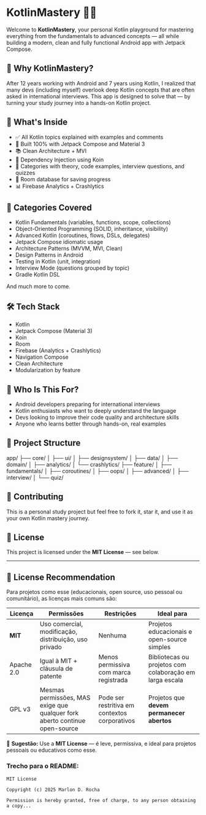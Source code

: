 # KotlinMastery 📱🔥

Welcome to **KotlinMastery**, your personal Kotlin playground for mastering everything from the fundamentals to advanced concepts — all while building a modern, clean and fully functional Android app with Jetpack Compose.

## 🚀 Why KotlinMastery?

After 12 years working with Android and 7 years using Kotlin, I realized that many devs (including myself) overlook deep Kotlin concepts that are often asked in international interviews. This app is designed to solve that — by turning your study journey into a hands-on Kotlin project.

## 🧭 What's Inside

- ✅ All Kotlin topics explained with examples and comments
- 🎨 Built 100% with Jetpack Compose and Material 3
- 📚 Clean Architecture + MVI
- 💉 Dependency Injection using Koin
- 🧠 Categories with theory, code examples, interview questions, and quizzes
- 🧪 Room database for saving progress
- 📊 Firebase Analytics + Crashlytics

## 🧩 Categories Covered

- Kotlin Fundamentals (variables, functions, scope, collections)
- Object-Oriented Programming (SOLID, inheritance, visibility)
- Advanced Kotlin (coroutines, flows, DSLs, delegates)
- Jetpack Compose idiomatic usage
- Architecture Patterns (MVVM, MVI, Clean)
- Design Patterns in Android
- Testing in Kotlin (unit, integration)
- Interview Mode (questions grouped by topic)
- Gradle Kotlin DSL

And much more to come.

## 🛠️ Tech Stack

- Kotlin
- Jetpack Compose (Material 3)
- Koin
- Room
- Firebase (Analytics + Crashlytics)
- Navigation Compose
- Clean Architecture
- Modularization by feature

## 🧪 Who Is This For?

- Android developers preparing for international interviews
- Kotlin enthusiasts who want to deeply understand the language
- Devs looking to improve their code quality and architecture skills
- Anyone who learns better through hands-on, real examples

## 📂 Project Structure

app/
├── core/
│ ├── ui/
│ ├── designsystem/
│ ├── data/
│ ├── domain/
│ ├── analytics/
│ └── crashlytics/
├── feature/
│ ├── fundamentals/
│ ├── coroutines/
│ ├── oops/
│ ├── advanced/
│ ├── interview/
│ └── quiz/


## 🤝 Contributing

This is a personal study project but feel free to fork it, star it, and use it as your own Kotlin mastery journey.

## 📝 License

This project is licensed under the **MIT License** — see below.

---

## 📜 License Recommendation

Para projetos como esse (educacionais, open source, uso pessoal ou comunitário), as licenças mais comuns são:

| Licença | Permissões | Restrições | Ideal para |
|--------|------------|------------|-------------|
| **MIT** | Uso comercial, modificação, distribuição, uso privado | Nenhuma | Projetos educacionais e open-source simples |
| Apache 2.0 | Igual à MIT + cláusula de patente | Menos permissiva com marca registrada | Bibliotecas ou projetos com colaboração em larga escala |
| GPL v3 | Mesmas permissões, MAS exige que qualquer fork aberto continue open-source | Pode ser restritiva em contextos corporativos | Projetos que **devem permanecer abertos** |

🔹 **Sugestão:** Use a **MIT License** — é leve, permissiva, e ideal para projetos pessoais ou educativos como esse.

### Trecho para o README:

```text
MIT License

Copyright (c) 2025 Marlon D. Rocha

Permission is hereby granted, free of charge, to any person obtaining a copy...
